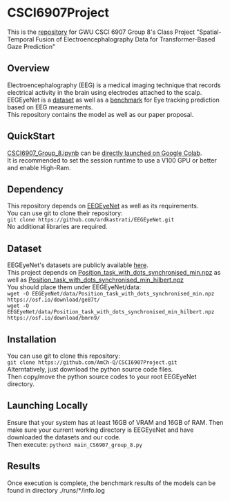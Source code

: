 # CSCI6907Project
This is the [repository](https://github.com/AmCh-Q/CSCI6907Project) for GWU CSCI 6907 Group 8's Class Project "Spatial-Temporal Fusion of Electroencephalography Data for Transformer-Based Gaze Prediction"  

## Overview
Electroencephalography (EEG) is a medical imaging technique that records electrical activity in the brain using electrodes attached to the scalp.  
EEGEyeNet is a [dataset](https://osf.io/ktv7m) as well as a [benchmark](https://github.com/ardkastrati/EEGEyeNet) for Eye tracking prediction based on EEG measurements.  
This repository contains the model as well as our paper proposal.  

## QuickStart
[CSCI6907_Group_8.ipynb](https://github.com/AmCh-Q/CSCI6907Project/blob/main/CSCI6907_Group_8.ipynb) can be [directly launched on Google Colab](https://colab.research.google.com/drive/10Pbkz5nvr2cmPqhuuOsFrV9Xiyn0kzL-?usp=sharing).  
It is recommended to set the session runtime to use a V100 GPU or better and enable High-Ram.

## Dependency
This repository depends on [EEGEyeNet](https://github.com/ardkastrati/EEGEyeNet) as well as its requirements.  
You can use git to clone their repository:  
`git clone https://github.com/ardkastrati/EEGEyeNet.git`  
No additional libraries are required.  

## Dataset
EEGEyeNet's datasets are publicly available [here](https://osf.io/ktv7m).  
This project depends on [Position_task_with_dots_synchronised_min.npz](https://osf.io/download/ge87t/) as well as [Position_task_with_dots_synchronised_min_hilbert.npz](https://osf.io/download/bmrn9/)  
You should place them under EEGEyeNet/data:  
`wget -O EEGEyeNet/data/Position_task_with_dots_synchronised_min.npz https://osf.io/download/ge87t/`  
`wget -O EEGEyeNet/data/Position_task_with_dots_synchronised_min_hilbert.npz https://osf.io/download/bmrn9/`

## Installation
You can use git to clone this repository:  
`git clone https://github.com/AmCh-Q/CSCI6907Project.git`  
Alterntatively, just download the python source code files.  
Then copy/move the python source codes to your root EEGEyeNet directory.  

## Launching Locally
Ensure that your system has at least 16GB of VRAM and 16GB of RAM.
Then make sure your current working directory is EEGEyeNet and have downloaded the datasets and our code.  
Then execute: `python3 main_CS6907_group_8.py`

## Results
Once execution is complete, the benchmark results of the models can be found in directory ./runs/*/info.log  
